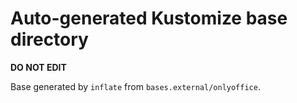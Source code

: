 # Auto-generated Kustomize base directory
**DO NOT EDIT**

Base generated by `inflate` from `bases.external/onlyoffice`.
